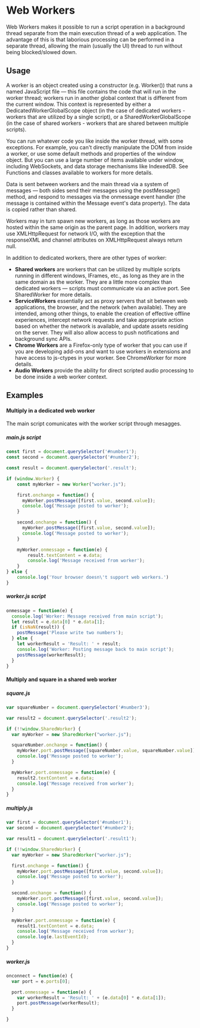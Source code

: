 # Web Workers
Web Workers makes it possible to run a script operation in a background thread separate from the main execution thread of a web application. The advantage of this is that laborious processing can be performed in a separate thread, allowing the main (usually the UI) thread to run without being blocked/slowed down.

## Usage
A worker is an object created using a constructor (e.g. Worker()) that runs a named JavaScript file — this file contains the code that will run in the worker thread; workers run in another global context that is different from the current window. This context is represented by either a DedicatedWorkerGlobalScope object (in the case of dedicated workers - workers that are utilized by a single script), or a SharedWorkerGlobalScope (in the case of shared workers - workers that are shared between multiple scripts).

You can run whatever code you like inside the worker thread, with some exceptions. For example, you can't directly manipulate the DOM from inside a worker, or use some default methods and properties of the window object. But you can use a large number of items available under window, including WebSockets, and data storage mechanisms like IndexedDB.  See Functions and classes available to workers for more details.

Data is sent between workers and the main thread via a system of messages — both sides send their messages using the postMessage() method, and respond to messages via the onmessage event handler (the message is contained within the Message event's data property). The data is copied rather than shared.

Workers may in turn spawn new workers, as long as those workers are hosted within the same origin as the parent page.  In addition, workers may use XMLHttpRequest for network I/O, with the exception that the responseXML and channel attributes on XMLHttpRequest always return null.

In addition to dedicated workers, there are other types of worker:

- **Shared workers** are workers that can be utilized by multiple scripts running in different windows, IFrames, etc., as long as they are in the same domain as the worker. They are a little more complex than dedicated workers — scripts must communicate via an active port. See SharedWorker for more details.
- **ServiceWorkers** essentially act as proxy servers that sit between web applications, the browser, and the network (when available). They are intended, among other things, to enable the creation of effective offline experiences, intercept network requests and take appropriate action based on whether the network is available, and update assets residing on the server. They will also allow access to push notifications and background sync APIs.
- **Chrome Workers** are a Firefox-only type of worker that you can use if you are developing add-ons and want to use workers in extensions and have access to js-ctypes in your worker. See ChromeWorker for more details. 
- **Audio Workers** provide the ability for direct scripted audio processing to be done inside a web worker context.

## Examples

#### Multiply in a dedicated web worker

The main script comunicates with the worker script through mesagges.

##### main.js script

```js
const first = document.querySelector('#number1');
const second = document.querySelector('#number2');

const result = document.querySelector('.result');

if (window.Worker) {
	const myWorker = new Worker("worker.js");

	first.onchange = function() {
	  myWorker.postMessage([first.value, second.value]);
	  console.log('Message posted to worker');
	}

	second.onchange = function() {
	  myWorker.postMessage([first.value, second.value]);
	  console.log('Message posted to worker');
	}

	myWorker.onmessage = function(e) {
		result.textContent = e.data;
		console.log('Message received from worker');
	}
} else {
	console.log('Your browser doesn\'t support web workers.')
}
```

##### worker.js script

```js
onmessage = function(e) {
  console.log('Worker: Message received from main script');
  let result = e.data[0] * e.data[1];
  if (isNaN(result)) {
    postMessage('Please write two numbers');
  } else {
    let workerResult = 'Result: ' + result;
    console.log('Worker: Posting message back to main script');
    postMessage(workerResult);
  }
}
```

#### Multiply and square in a shared web worker

##### square.js

```js
var squareNumber = document.querySelector('#number3');

var result2 = document.querySelector('.result2');

if (!!window.SharedWorker) {
  var myWorker = new SharedWorker("worker.js");

  squareNumber.onchange = function() {
    myWorker.port.postMessage([squareNumber.value, squareNumber.value]);
    console.log('Message posted to worker');
  }

  myWorker.port.onmessage = function(e) {
    result2.textContent = e.data;
    console.log('Message received from worker');
  }
}
```

##### multiply.js
```js
var first = document.querySelector('#number1');
var second = document.querySelector('#number2');

var result1 = document.querySelector('.result1');

if (!!window.SharedWorker) {
  var myWorker = new SharedWorker("worker.js");

  first.onchange = function() {
    myWorker.port.postMessage([first.value, second.value]);
    console.log('Message posted to worker');
  }

  second.onchange = function() {
    myWorker.port.postMessage([first.value, second.value]);
    console.log('Message posted to worker');
  }

  myWorker.port.onmessage = function(e) {
    result1.textContent = e.data;
    console.log('Message received from worker');
    console.log(e.lastEventId);
  }
}
```

##### worker.js

```js
onconnect = function(e) {
  var port = e.ports[0];

  port.onmessage = function(e) {
    var workerResult = 'Result: ' + (e.data[0] * e.data[1]);
    port.postMessage(workerResult);
  }

}
```